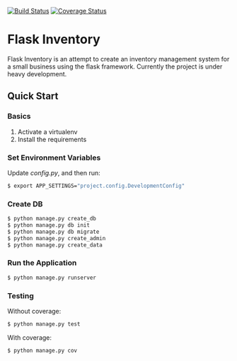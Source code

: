 [![Build Status](https://travis-ci.org/paris3200/flask-inventory.svg)](https://travis-ci.org/paris3200/flask-inventory) [![Coverage Status](https://coveralls.io/repos/paris3200/flask-inventory/badge.svg?branch=master&service=github)](https://coveralls.io/github/paris3200/flask-inventory?branch=master)

# Flask Inventory

Flask Inventory is an attempt to create an inventory management system for
a small business using the flask framework.  Currently the project is under heavy
development.  



## Quick Start

### Basics

1. Activate a virtualenv
1. Install the requirements

### Set Environment Variables

Update *config.py*, and then run:

```sh
$ export APP_SETTINGS="project.config.DevelopmentConfig"
```

### Create DB

```sh
$ python manage.py create_db
$ python manage.py db init
$ python manage.py db migrate
$ python manage.py create_admin
$ python manage.py create_data
```

### Run the Application

```sh
$ python manage.py runserver
```

### Testing

Without coverage:

```sh
$ python manage.py test
```

With coverage:

```sh
$ python manage.py cov
```
